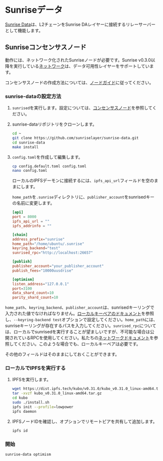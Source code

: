 # Sunriseデータ

[Sunrise Data](https://github.com/sunriselayer/sunrise-data)は、L2チェーンをSunrise DAレイヤーに接続するリレーサーバーとして機能します。

## Sunriseコンセンサスノード

動作には、ネットワーク化されたSunriseノードが必要です。Sunrise v0.3.0以降を実行している[ネットワーク](../../../run-a-sunrise-node/networks/)は、データ可用性レイヤーをサポートしています。

コンセンサスノードの作成方法については、[ノードガイド](../../../run-a-sunrise-node/types/consensus/)に従ってください。

### sunrise-dataの設定方法

1. `sunrised`を実行します。設定については、[コンセンサスノード](https://github.com/SunriseLayer/gitbook/blob/main/build/node/types/consensus/full-consensus-node.md)を参照してください。
2. sunrise-dataリポジトリをクローンします。

   ```bash
   cd ~
   git clone https://github.com/sunriselayer/sunrise-data.git
   cd sunrise-data
   make install
   ```

3. `config.toml`を作成して編集します。

   ```bash
   cp config.default.toml config.toml
   nano config.toml
   ```

   ローカルのIPFSデーモンに接続するには、`ipfs_api_url`フィールドを空のままにします。

   `home_path`を`.sunrise`ディレクトリに、`publisher_account`をsunrisedキーの名前に変更します。

   ```toml
   [api]
   port = 8000
   ipfs_api_url = ""
   ipfs_addrinfo = ""

   [chain]
   address_prefix="sunrise"
   home_path="/home/ubuntu/.sunrise"
   keyring_backend="test"
   sunrised_rpc="http://localhost:26657"

   [publish]
   publisher_account="your_publisher_account"
   publish_fees="10000uusdrise"

   [optimism]
   listen_address="127.0.0.1"
   port=3100
   data_shard_count=10
   parity_shard_count=10
   ```

`home_path`、`keyring_backend`、`publisher_account`は、sunrisedキーリングで入力された値でなければなりません。[ローカルキーペアのドキュメント](../../../run-a-sunrise-node/types/consensus/full-consensus-node.md#create-or-restore-a-local-key-pair)を参照し、`--keyring-backend test`オプションで設定してください。`home_path`には、sunriseキーリングが存在するパスを入力してください。`sunrised_rpc`については、ローカルでsunrisedを実行することが望ましいですが、不可能な場合は公開されているRPCを使用してください。私たちの[ネットワークドキュメント](../../../run-a-sunrise-node/networks/)を参照してください。このような場合でも、ローカルキーペアは必要です。

その他のフィールドはそのままにしておくことができます。

### ローカルでIPFSを実行する

1. IPFSを実行します。

   ```bash
   wget https://dist.ipfs.tech/kubo/v0.31.0/kubo_v0.31.0_linux-amd64.tar.gz
   tar -xvzf kubo_v0.31.0_linux-amd64.tar.gz
   cd kubo
   sudo ./install.sh
   ipfs init --profile=lowpower
   ipfs daemon
   ```

2. IPFSノードIDを確認し、オプションでリモートピアを共有して追加します。

   ```bash
   ipfs id
   ```

### 開始

```bash
sunrise-data optimism
```
